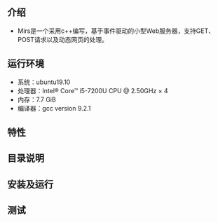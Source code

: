 ## 介绍
- Mirs是一个采用c++编写，基于事件驱动的小型Web服务器，支持GET、POST请求以及动态网页的处理。
## 运行环境
- 系统：ubuntu19.10
- 处理器：Intel® Core™ i5-7200U CPU @ 2.50GHz × 4
- 内存：7.7 GiB
- 编译器：gcc version 9.2.1
## 特性
## 目录说明
## 安装及运行
## 测试
